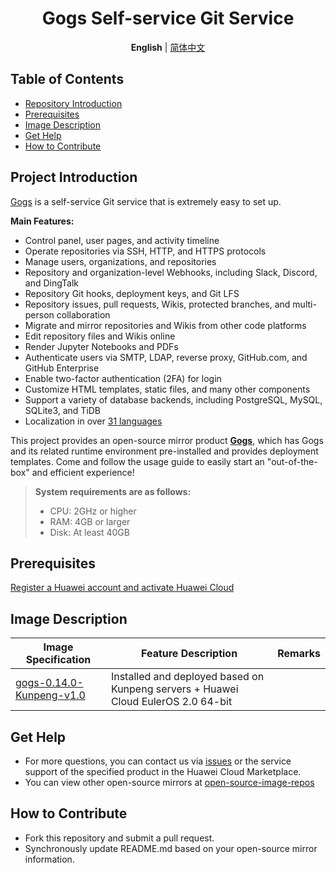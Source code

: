 <p align="center">
  <h1 align="center">Gogs Self-service Git Service</h1>
  <p align="center">
    <strong>English</strong> | <a href="README_ZH.md">简体中文</a>
  </p>

## Table of Contents

- [Repository Introduction](#project-introduction)
- [Prerequisites](#prerequisites)
- [Image Description](#image-description)
- [Get Help](#get-help)
- [How to Contribute](#how-to-contribute)

## Project Introduction
[Gogs](https://github.com/gogs/gogs) is a self-service Git service that is extremely easy to set up.

**Main Features:**
- Control panel, user pages, and activity timeline
- Operate repositories via SSH, HTTP, and HTTPS protocols
- Manage users, organizations, and repositories
- Repository and organization-level Webhooks, including Slack, Discord, and DingTalk
- Repository Git hooks, deployment keys, and Git LFS
- Repository issues, pull requests, Wikis, protected branches, and multi-person collaboration
- Migrate and mirror repositories and Wikis from other code platforms
- Edit repository files and Wikis online
- Render Jupyter Notebooks and PDFs
- Authenticate users via SMTP, LDAP, reverse proxy, GitHub.com, and GitHub Enterprise
- Enable two-factor authentication (2FA) for login
- Customize HTML templates, static files, and many other components
- Support a variety of database backends, including PostgreSQL, MySQL, SQLite3, and TiDB
- Localization in over [31 languages](https://crowdin.com/project/gogs)

This project provides an open-source mirror product [**Gogs**](), which has Gogs and its related runtime environment pre-installed and provides deployment templates. Come and follow the usage guide to easily start an "out-of-the-box" and efficient experience!

> **System requirements are as follows:**
> - CPU: 2GHz or higher
> - RAM: 4GB or larger
> - Disk: At least 40GB

## Prerequisites
[Register a Huawei account and activate Huawei Cloud](https://support.huaweicloud.com/usermanual-account/account_id_001.html)

## Image Description

| Image Specification          | Feature Description                                        | Remarks |
|-------------------------|------------------------------------------------| --- |
| [gogs-0.14.0-Kunpeng-v1.0]() | Installed and deployed based on Kunpeng servers + Huawei Cloud EulerOS 2.0 64-bit |  |

## Get Help
- For more questions, you can contact us via [issues](https://github.com/HuaweiCloudDeveloper/gogs-image/issues) or the service support of the specified product in the Huawei Cloud Marketplace.
- You can view other open-source mirrors at [open-source-image-repos](https://github.com/HuaweiCloudDeveloper/open-source-image-repos)

## How to Contribute
- Fork this repository and submit a pull request.
- Synchronously update README.md based on your open-source mirror information.